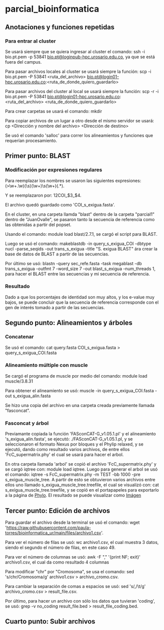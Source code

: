 # parcial_bioinformatica

## Anotaciones y funciones repetidas
### Para entrar al cluster
  Se usará siempre que se quiera ingresar al cluster el comando: ssh -i bio.pt.pem -p 53841 bio.pt@loginpub-hpc.urosario.edu.co, ya que se está fuera del campus.
  
  Para pasar archivos locales al cluster se usará siempre la función: scp -i bio.pt.pem -P 53841 <ruta_del_archivo> bio.pt@login01-hpc.urosario.edu.co:<ruta_de_donde_quiero_guardarlo>
  
  Para pasar archivos del cluster al local se usará siempre la función: scp -r -i bio.pt.pem -P 53841 bio.pt@login01-hpc.urosario.edu.co:<ruta_del_archivo> <ruta_de_donde_quiero_guardarlo>
  
  Para crear carpetas se usará el comando: mkdir <Nombre de la carpeta>
  
  Para copiar archivos de un lugar a otro desde el mismo servidor se usará: cp <Dirección y nombre del archivo> <Dirección de destino>
  
  Se usó el comando 'salloc' para correr los alineamientos y funciones que requerían procesamiento.

## Primer punto: BLAST
### Modificación por expresiones regulares
  Para reemplazar los nombres se usaron las siguientes expresiones: (\>\w+\.\w)(\s)(\w+)\s(\w+)(.*).
  
  Y se reemplazaron por: $1$2COI_$3_$4.
  
  El archivo quedó guardado como 'COI_s_exigua.fasta'.
  
  En el cluster, en una carpeta llamda "blast" dentro de la carpeta "parcial1" dentro de "JuanOvalle", se pasaron tanto la secuencia de referencia como las obtenidas a partir del popset.
  
  Usando el comando: module load blast/2.7.1, se cargó el script para BLAST.
  
  Luego se usó el comando:  makeblastdb -in query_s_exigua_COI -dbtype nucl -parse_seqids -out trans_s_exigua -title "S. exigua BLAST" ára crear la base de datos de BLAST a partir de las secuencias.
  
  Por último se usó:  blastn -query sec_refe.fasta -task megablast -db trans_s_exigua -outfmt 7 -word_size 7 -out blast_s_exigua -num_threads 1, para hacer el BLAST entre las secuencias y mi secuencia de referencia.
### Resultado
  Dado a que los porcentajes de identidad son muy altos, y los e-value muy bajos, se puede concluir que la secuencia de referencia corresponde con el gen de interés tomado a partir de las secuencias.
## Segundo punto: Alineamientos y árboles
### Concatenar
   Se usó el comando: cat query.fasta COI_s_exigua.fasta > query_s_exigua_COI.fasta
### Alineamiento múltiple con muscle
   Se cargó el programa de muscle por medio del comando: module load muscle/3.8.31
   
   Para obtener el alineamiento se usó: muscle -in query_s_exigua_COI.fasta -out s_exigua_alin.fasta
  
  Se hizo una copia del archivo en una carpeta creada previamente llamada "fasconcat".
### Fasconcat y árbol
  Previamante copiada la función 'FASconCAT-G_v1.05.1.pl' y el alineamiento 's_exigua_alin.fasta', se ejecutó: 
   ./FASconCAT-G_v1.05.1.pl, y se seleccionaron el formato Nexus por bloques y el Phylip relaxed, y se ejecutó,
  dando como resultado varios archivos, de entre ellos 'FcC_supermatrix.phy' el cual se usará para hacer el arbol.
  
  En otra carpeta llamada 'arbol' se copió el archivo 'FcC_supermatrix.phy' y se cargó iqtree con: module load       iqtree. Luego para generar el arbol se usó el comando: iqtree -s FcC_supermatrix.phy -m TEST -bb 1000 -pre 
  s_exigua_muscle_tree. A partir de esto se obtuvieron varios archivos entre ellos uno llamado s_exigua_muscle_tree.treefile, el cual se visualizó con: cat s_exigua_muscle_tree.treefile, y se copió en el portapapeles para exportarlo a la página de [Phylo](https://phylo.io/). El resultado se puede visualizar como [Imágen](https://www.dropbox.com/s/3hpdyoj3ft3b9k6/arbol_parcial.png?dl=0)
   

## Tercer punto: Edición de archivos
  Para guardar el archivo desde la terminal se usó el comando: wget 'https://raw.githubusercontent.com/paula-torres/bioinformatica_ur/main/files/archivo1.csv'.
  
  Para ver el número de filas se usó: wc archivo1.csv, el cual muestra 3 datos, siendo el segundo el número de filas, en este caso 49.
  
  Para ver el número de columnas se usó: awk -F "," '{print NF; exit}' archivo1.csv, el cual da como resultado 4 columnas
  
  Para modificar "chr" por "Cromosoma", se usa el comando: sed 's/chr/Cromosoma/g' archivo1.csv > archivo_cromo.csv.
  
  Para cambiar la separación de comas a espacios se usó: sed 's/,/\t/g' archivo_cromo.csv > result_file.csv.
  
  Por último, para hacer un archivo con sólo los datos que tuvieran 'coding', se usó: grep -v no_coding result_file.bed > result_file_coding.bed.
  

## Cuarto punto: Subir archivos
